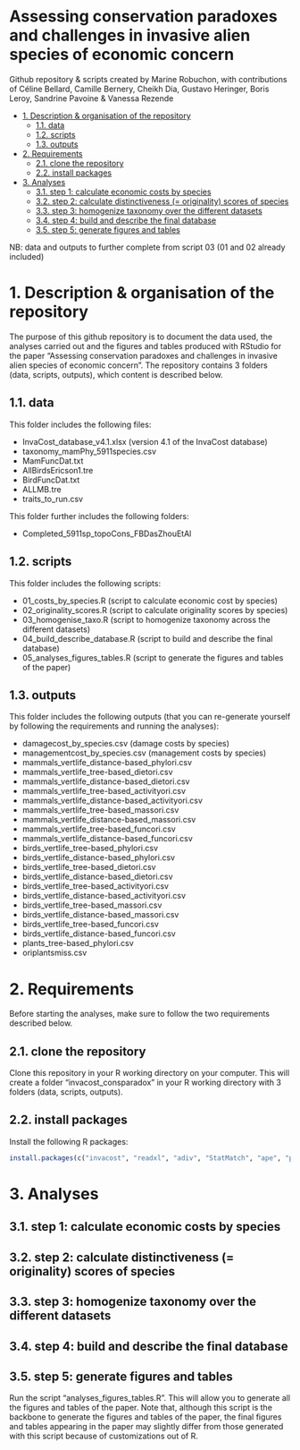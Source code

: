 Assessing conservation paradoxes and challenges in invasive alien
species of economic concern
================
Github repository & scripts created by Marine Robuchon, with
contributions of Céline Bellard, Camille Bernery, Cheikh Dia, Gustavo
Heringer, Boris Leroy, Sandrine Pavoine & Vanessa Rezende

- <a href="#1-description--organisation-of-the-repository"
  id="toc-1-description--organisation-of-the-repository">1. Description
  &amp; organisation of the repository</a>
  - <a href="#11-data" id="toc-11-data">1.1. data</a>
  - <a href="#12-scripts" id="toc-12-scripts">1.2. scripts</a>
  - <a href="#13-outputs" id="toc-13-outputs">1.3. outputs</a>
- <a href="#2-requirements" id="toc-2-requirements">2. Requirements</a>
  - <a href="#21-clone-the-repository" id="toc-21-clone-the-repository">2.1.
    clone the repository</a>
  - <a href="#22-install-packages" id="toc-22-install-packages">2.2. install
    packages</a>
- <a href="#3-analyses" id="toc-3-analyses">3. Analyses</a>
  - <a href="#31-step-1-calculate-economic-costs-by-species"
    id="toc-31-step-1-calculate-economic-costs-by-species">3.1. step 1:
    calculate economic costs by species</a>
  - <a
    href="#32-step-2-calculate-distinctiveness--originality-scores-of-species"
    id="toc-32-step-2-calculate-distinctiveness--originality-scores-of-species">3.2.
    step 2: calculate distinctiveness (= originality) scores of species</a>
  - <a href="#33-step-3-homogenize-taxonomy-over-the-different-datasets"
    id="toc-33-step-3-homogenize-taxonomy-over-the-different-datasets">3.3.
    step 3: homogenize taxonomy over the different datasets</a>
  - <a href="#34-step-4-build-and-describe-the-final-database"
    id="toc-34-step-4-build-and-describe-the-final-database">3.4. step 4:
    build and describe the final database</a>
  - <a href="#35-step-5-generate-figures-and-tables"
    id="toc-35-step-5-generate-figures-and-tables">3.5. step 5: generate
    figures and tables</a>

NB: data and outputs to further complete from script 03 (01 and 02
already included)

# 1. Description & organisation of the repository

The purpose of this github repository is to document the data used, the
analyses carried out and the figures and tables produced with RStudio
for the paper “Assessing conservation paradoxes and challenges in
invasive alien species of economic concern”. The repository contains 3
folders (data, scripts, outputs), which content is described below.

## 1.1. data

This folder includes the following files:

- InvaCost_database_v4.1.xlsx (version 4.1 of the InvaCost database)
- taxonomy_mamPhy_5911species.csv
- MamFuncDat.txt
- AllBirdsEricson1.tre
- BirdFuncDat.txt
- ALLMB.tre
- traits_to_run.csv

This folder further includes the following folders:

- Completed_5911sp_topoCons_FBDasZhouEtAl

## 1.2. scripts

This folder includes the following scripts:

- 01_costs_by_species.R (script to calculate economic cost by species)
- 02_originality_scores.R (script to calculate originality scores by
  species)
- 03_homogenise_taxo.R (script to homogenize taxonomy across the
  different datasets)
- 04_build_describe_database.R (script to build and describe the final
  database)
- 05_analyses_figures_tables.R (script to generate the figures and
  tables of the paper)

## 1.3. outputs

This folder includes the following outputs (that you can re-generate
yourself by following the requirements and running the analyses):

- damagecost_by_species.csv (damage costs by species)
- managementcost_by_species.csv (management costs by species)
- mammals_vertlife_distance-based_phylori.csv
- mammals_vertlife_tree-based_dietori.csv
- mammals_vertlife_distance-based_dietori.csv
- mammals_vertlife_tree-based_activityori.csv
- mammals_vertlife_distance-based_activityori.csv
- mammals_vertlife_tree-based_massori.csv
- mammals_vertlife_distance-based_massori.csv
- mammals_vertlife_tree-based_funcori.csv
- mammals_vertlife_distance-based_funcori.csv
- birds_vertlife_tree-based_phylori.csv
- birds_vertlife_distance-based_phylori.csv
- birds_vertlife_tree-based_dietori.csv
- birds_vertlife_distance-based_dietori.csv
- birds_vertlife_tree-based_activityori.csv
- birds_vertlife_distance-based_activityori.csv
- birds_vertlife_tree-based_massori.csv
- birds_vertlife_distance-based_massori.csv
- birds_vertlife_tree-based_funcori.csv
- birds_vertlife_distance-based_funcori.csv
- plants_tree-based_phylori.csv
- oriplantsmiss.csv

# 2. Requirements

Before starting the analyses, make sure to follow the two requirements
described below.

## 2.1. clone the repository

Clone this repository in your R working directory on your computer. This
will create a folder “invacost_consparadox” in your R working directory
with 3 folders (data, scripts, outputs).

## 2.2. install packages

Install the following R packages:

``` r
install.packages(c("invacost", "readxl", "adiv", "StatMatch", "ape", "phylobase", "cluster", "dplyr", "Rarity", "kader", "ade4"))
```

# 3. Analyses

## 3.1. step 1: calculate economic costs by species

## 3.2. step 2: calculate distinctiveness (= originality) scores of species

## 3.3. step 3: homogenize taxonomy over the different datasets

## 3.4. step 4: build and describe the final database

## 3.5. step 5: generate figures and tables

Run the script “analyses_figures_tables.R”. This will allow you to
generate all the figures and tables of the paper. Note that, although
this script is the backbone to generate the figures and tables of the
paper, the final figures and tables appearing in the paper may slightly
differ from those generated with this script because of customizations
out of R.
